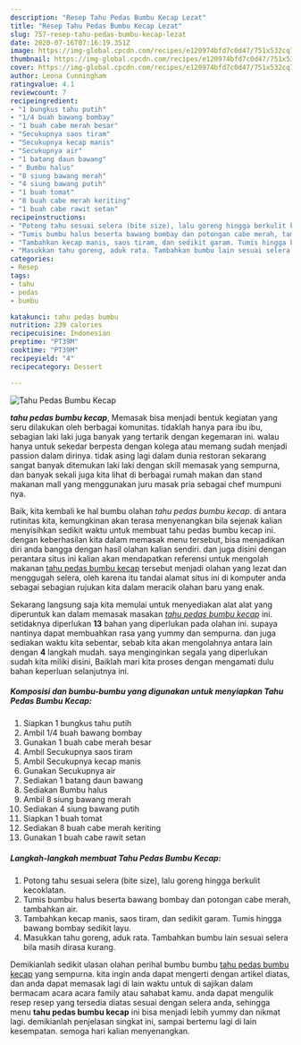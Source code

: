 ```yaml
---
description: "Resep Tahu Pedas Bumbu Kecap Lezat"
title: "Resep Tahu Pedas Bumbu Kecap Lezat"
slug: 757-resep-tahu-pedas-bumbu-kecap-lezat
date: 2020-07-16T07:16:19.351Z
image: https://img-global.cpcdn.com/recipes/e120974bfd7c0d47/751x532cq70/tahu-pedas-bumbu-kecap-foto-resep-utama.jpg
thumbnail: https://img-global.cpcdn.com/recipes/e120974bfd7c0d47/751x532cq70/tahu-pedas-bumbu-kecap-foto-resep-utama.jpg
cover: https://img-global.cpcdn.com/recipes/e120974bfd7c0d47/751x532cq70/tahu-pedas-bumbu-kecap-foto-resep-utama.jpg
author: Leona Cunningham
ratingvalue: 4.1
reviewcount: 7
recipeingredient:
- "1 bungkus tahu putih"
- "1/4 buah bawang bombay"
- "1 buah cabe merah besar"
- "Secukupnya saos tiram"
- "Secukupnya kecap manis"
- "Secukupnya air"
- "1 batang daun bawang"
- " Bumbu halus"
- "8 siung bawang merah"
- "4 siung bawang putih"
- "1 buah tomat"
- "8 buah cabe merah keriting"
- "1 buah cabe rawit setan"
recipeinstructions:
- "Potong tahu sesuai selera (bite size), lalu goreng hingga berkulit kecoklatan."
- "Tumis bumbu halus beserta bawang bombay dan potongan cabe merah, tambahkan air."
- "Tambahkan kecap manis, saos tiram, dan sedikit garam. Tumis hingga bawang bombay sedikit layu."
- "Masukkan tahu goreng, aduk rata. Tambahkan bumbu lain sesuai selera bila masih dirasa kurang."
categories:
- Resep
tags:
- tahu
- pedas
- bumbu

katakunci: tahu pedas bumbu 
nutrition: 239 calories
recipecuisine: Indonesian
preptime: "PT39M"
cooktime: "PT39M"
recipeyield: "4"
recipecategory: Dessert

---
```



![Tahu Pedas Bumbu Kecap](https://img-global.cpcdn.com/recipes/e120974bfd7c0d47/751x532cq70/tahu-pedas-bumbu-kecap-foto-resep-utama.jpg)

<b><i>tahu pedas bumbu kecap</i></b>, Memasak bisa menjadi bentuk kegiatan yang seru dilakukan oleh berbagai komunitas. tidaklah hanya para ibu ibu, sebagian laki laki juga banyak yang tertarik dengan kegemaran ini. walau hanya untuk sekedar berpesta dengan kolega atau memang sudah menjadi passion dalam dirinya. tidak asing lagi dalam dunia restoran sekarang sangat banyak ditemukan laki laki dengan skill memasak yang sempurna, dan banyak sekali juga kita lihat di berbagai rumah makan dan stand makanan mall yang menggunakan juru masak pria sebagai chef mumpuni nya.



Baik, kita kembali ke hal bumbu olahan <i>tahu pedas bumbu kecap</i>. di antara rutinitas kita, kemungkinan akan terasa menyenangkan bila sejenak kalian menyisihkan sedikit waktu untuk membuat tahu pedas bumbu kecap ini. dengan keberhasilan kita dalam memasak menu tersebut, bisa menjadikan diri anda bangga dengan hasil olahan kalian sendiri. dan juga disini dengan perantara situs ini kalian akan mendapatkan referensi untuk mengolah makanan <u>tahu pedas bumbu kecap</u> tersebut menjadi olahan yang lezat dan menggugah selera, oleh karena itu tandai alamat situs ini di komputer anda sebagai sebagian rujukan kita dalam meracik olahan baru yang enak.


Sekarang langsung saja kita memulai untuk menyediakan alat alat yang diperuntuk kan dalam memasak masakan <u><i>tahu pedas bumbu kecap</i></u> ini. setidaknya diperlukan <b>13</b> bahan yang diperlukan pada olahan ini. supaya nantinya dapat membuahkan rasa yang yummy dan sempurna. dan juga sediakan waktu kita sebentar, sebab kita akan mengolahnya antara lain dengan <b>4</b> langkah mudah. saya menginginkan segala yang diperlukan sudah kita miliki disini, Baiklah mari kita proses dengan mengamati dulu bahan keperluan selanjutnya ini.

<!--inarticleads1-->

##### Komposisi dan bumbu-bumbu yang digunakan untuk menyiapkan Tahu Pedas Bumbu Kecap:

1. Siapkan 1 bungkus tahu putih
1. Ambil 1/4 buah bawang bombay
1. Gunakan 1 buah cabe merah besar
1. Ambil Secukupnya saos tiram
1. Ambil Secukupnya kecap manis
1. Gunakan Secukupnya air
1. Sediakan 1 batang daun bawang
1. Sediakan  Bumbu halus
1. Ambil 8 siung bawang merah
1. Sediakan 4 siung bawang putih
1. Siapkan 1 buah tomat
1. Sediakan 8 buah cabe merah keriting
1. Gunakan 1 buah cabe rawit setan




<!--inarticleads2-->

##### Langkah-langkah membuat Tahu Pedas Bumbu Kecap:

1. Potong tahu sesuai selera (bite size), lalu goreng hingga berkulit kecoklatan.
1. Tumis bumbu halus beserta bawang bombay dan potongan cabe merah, tambahkan air.
1. Tambahkan kecap manis, saos tiram, dan sedikit garam. Tumis hingga bawang bombay sedikit layu.
1. Masukkan tahu goreng, aduk rata. Tambahkan bumbu lain sesuai selera bila masih dirasa kurang.




Demikianlah sedikit ulasan olahan perihal bumbu bumbu <u>tahu pedas bumbu kecap</u> yang sempurna. kita ingin anda dapat mengerti dengan artikel diatas, dan anda dapat memasak lagi di lain waktu untuk di sajikan dalam bermacam acara acara family atau sahabat kamu. anda dapat mengulik resep resep yang tersedia diatas sesuai dengan selera anda, sehingga menu <b>tahu pedas bumbu kecap</b> ini bisa menjadi lebih yummy dan nikmat lagi. demikianlah penjelasan singkat ini, sampai bertemu lagi di lain kesempatan. semoga hari kalian menyenangkan.
